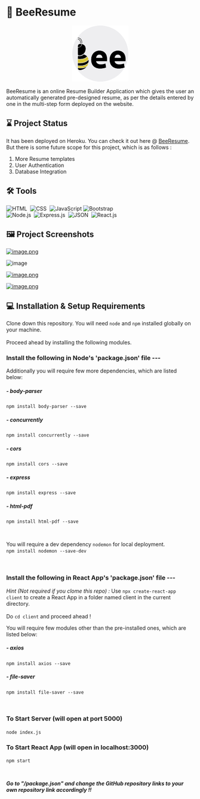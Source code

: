 # 🐝 BeeResume

<p align="center"><img src="https://github.com/hritamdutta18/BeeResume/blob/master/client/public/beefavicon.png" alt="Website Logo" width="150" height="150"/></p>
BeeResume is an online Resume Builder Application which gives the user an automatically generated pre-designed resume, as per the details entered by one in the multi-step form deployed on the website.

## ⌛ Project Status

It has been deployed on Heroku. You can check it out here @ <a href= "https://bee-resume.herokuapp.com/">BeeResume</a>.<br>
But there is some future scope for this project, which is as follows :

1) More Resume templates
2) User Authentication
3) Database Integration

## 🛠️ Tools

![HTML](https://img.shields.io/badge/-HTML-05122A?style=flat&logo=HTML5)&nbsp;
![CSS](https://img.shields.io/badge/-CSS-05122A?style=flat&logo=CSS3&logoColor=1572B6)&nbsp;
![JavaScript](https://img.shields.io/badge/-JavaScript-05122A?style=flat&logo=javascript)
![Bootstrap](https://img.shields.io/badge/-Bootstrap-05122A?style=flat&logo=bootstrap&logoColor=563D7C)\
![Node.js](https://img.shields.io/badge/-Node.js-05122A?style=flat&logo=node.js)&nbsp;
![Express.js](https://img.shields.io/badge/-Express.js-05122A?style=flat&logo=express)&nbsp;
![JSON](https://img.shields.io/badge/-JSON-05122A?style=flat&logo=json&logoColor=A8B9CC)&nbsp;
![React.js](https://img.shields.io/badge/-React.js-05122A?logo=react&style=flat)&nbsp;

## 🖼️ Project Screenshots

[![image.png](https://i.postimg.cc/W39rsphj/image.png)](https://postimg.cc/Q9TVb3Qn)

![image](https://user-images.githubusercontent.com/55477675/124509258-40433280-ddef-11eb-84e1-85d3132f7c66.png)

[![image.png](https://i.postimg.cc/x8wRMGMt/image.png)](https://postimg.cc/9wBZj7x7)

[![image.png](https://i.postimg.cc/YSCsp33W/image.png)](https://postimg.cc/gx1Ds31z)

## 💻 Installation & Setup Requirements

Clone down this repository. You will need `node` and `npm` installed globally on your machine.  
<br>Proceed ahead by installing the following modules.<br>

### Install the following in Node's 'package.json' file ---

Additionally you will require few more dependencies, which are listed below:

##### - body-parser
`npm install body-parser --save`

##### - concurrently
`npm install concurrently --save`

##### - cors
`npm install cors --save`

##### - express
`npm install express --save`

##### - html-pdf
`npm install html-pdf --save`

<br>

You will require a dev dependency `nodemon` for local deployment.<br>
`npm install nodemon --save-dev`

<br>

### Install the following in React App's 'package.json' file ---

<span><i>Hint (Not required if you clome this repo) : </i></span> Use `npx create-react-app client` to create a React App in a folder named client in the current directory.<br>
<br>Do `cd client` and proceed ahead !

You will require few modules other than the pre-installed ones, which are listed below:

##### - axios
`npm install axios --save`

##### - file-saver
`npm install file-saver --save`

<br>

### To Start Server (will open at port 5000)

`node index.js`

### To Start React App (will open in localhost:3000)

`npm start`
  
<br><p><i><b>Go to "/package.json" and change the GitHub repository links to your own repository link accordingly !! </b></i></p>
